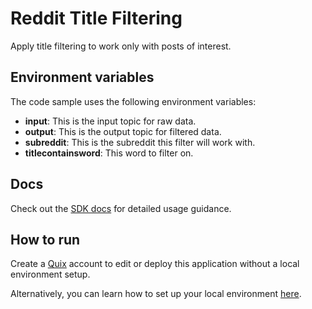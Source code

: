 # Reddit Title Filtering

Apply title filtering to work only with posts of interest.

## Environment variables

The code sample uses the following environment variables:

- **input**: This is the input topic for raw data.
- **output**: This is the output topic for filtered data.
- **subreddit**: This is the subreddit this filter will work with.
- **titlecontainsword**: This word to filter on.

## Docs

Check out the [SDK docs](https://quix.ai/docs/sdk/introduction.html) for detailed usage guidance.

## How to run
Create a [Quix](https://portal.platform.quix.ai/self-sign-up?xlink=github) account to edit or deploy this application without a local environment setup.

Alternatively, you can learn how to set up your local environment [here](https://quix.ai/docs/sdk/python-setup.html).